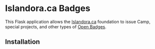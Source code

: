 # Islandora.ca Badges

This Flask application allows the [Islandora.ca][ISLANDORA_CA] foundation to issue Camp, special
projects, and other types of [Open Badges](http://openbadges.org/).

## Installation


[ISLANDORA_CA]: http://islandora.ca/
